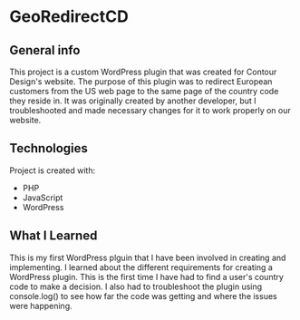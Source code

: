 # GeoRedirectCD

## General info
This project is a custom WordPress plugin that was created for Contour Design's website. The purpose of this plugin was to redirect European customers from the US web page to the same page of the country code they reside in. It was originally created by another developer, but I troubleshooted and made necessary changes for it to work properly on our website.
	
## Technologies
Project is created with:
* PHP
* JavaScript
* WordPress

## What I Learned
This is my first WordPress plguin that I have been involved in creating and implementing. I learned about the different requirements for creating a WordPress plugin. This is the first time I have had to find a user's country code to make a decision. I also had to troubleshoot the plugin using console.log() to see how far the code was getting and where the issues were happening. 
